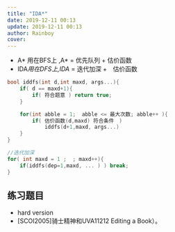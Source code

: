 ```yaml
---
title: "IDA*"
date: 2019-12-11 00:13
update: 2019-12-11 00:13
author: Rainboy
cover: 
---
```


<!-- template start -->
 - A* 用在BFS上 ,A* = 优先队列 + 估价函数
 - IDA*用在DFS上,IDA* = 迭代加深 +　估价函数
<!-- template end -->

<!-- template start -->
```c
bool iddfs(int d,int maxd, args...){
    if( d == maxd+1){
        if( 符合题意 ) return true;
    }

    for(int abble = 1;  abble <= 最大次数; abble++ ){
        if( 估价函数(d,maxd) 符合条件　)
            iddfs(d+1,maxd, args...)
    }
}

//迭代加深
for( int maxd = 1 ;  ; maxd++){
    if(iddfs(dep=1,maxd, ... ) ) break;
}
```
<!-- template end -->

## 练习题目

- hard version
- [SCOI2005]骑士精神和UVA11212 Editing a Book）。
